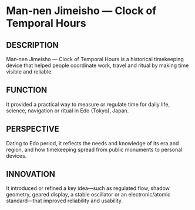# Man‑nen Jimeisho — Clock of Temporal Hours

## DESCRIPTION
Man‑nen Jimeisho — Clock of Temporal Hours is a historical timekeeping device that helped people coordinate work, travel and ritual by making time visible and reliable.

## FUNCTION
It provided a practical way to measure or regulate time for daily life, science, navigation or ritual in Edo (Tokyo), Japan.

## PERSPECTIVE
Dating to Edo period, it reflects the needs and knowledge of its era and region, and how timekeeping spread from public monuments to personal devices.

## INNOVATION
It introduced or refined a key idea—such as regulated flow, shadow geometry, geared display, a stable oscillator or an electronic/atomic standard—that improved reliability and usability.
